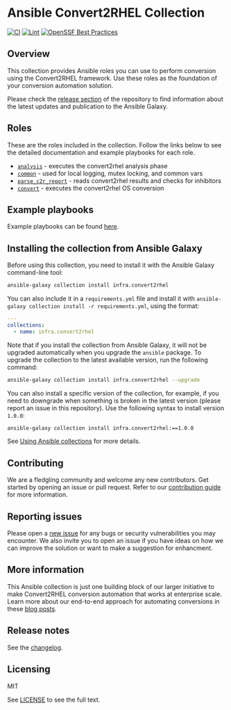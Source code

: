 # Ansible Convert2RHEL Collection

[![CI](https://github.com/redhat-cop/infra.convert2rhel/workflows/CI/badge.svg?event=push)](https://github.com/redhat-cop/infra.convert2rhel/actions)
[![Lint](https://github.com/redhat-cop/infra.convert2rhel/workflows/Yaml%20and%20Ansible%20Lint/badge.svg?event=push)](https://github.com/redhat-cop/infra.convert2rhel/actions)
[![OpenSSF Best Practices](https://www.bestpractices.dev/projects/8649/badge)](https://www.bestpractices.dev/projects/8649)

<!-- [![Codecov](https://img.shields.io/codecov/c/github/redhat-cop/infra.convert2rhel)](https://codecov.io/gh/redhat-cop/infra.convert2rhel) -->

## Overview

This collection provides Ansible roles you can use to perform conversion using the Convert2RHEL framework. Use these roles as the foundation of your conversion automation solution.

Please check the [release section](https://github.com/oamg/infra.convert2rhel/releases) of the repository to find information about the latest updates and publication to the Ansible Galaxy.

## Roles

These are the roles included in the collection. Follow the links below to see the detailed documentation and example playbooks for each role.

- [`analysis`](./roles/analysis/) - executes the convert2rhel analysis phase
- [`common`](./roles/common/) - used for local logging, mutex locking, and common vars
- [`parse_c2r_report`](./roles/parse_c2r_report/) - reads convert2rhel results and checks for inhibitors
- [`convert`](./roles/convert/) - executes the convert2rhel OS conversion

## Example playbooks

Example playbooks can be found [here](./playbooks/).

## Installing the collection from Ansible Galaxy

Before using this collection, you need to install it with the Ansible Galaxy command-line tool:

```bash
ansible-galaxy collection install infra.convert2rhel
```

You can also include it in a `requirements.yml` file and install it with `ansible-galaxy collection install -r requirements.yml`, using the format:

```yaml
---
collections:
  - name: infra.convert2rhel
```

Note that if you install the collection from Ansible Galaxy, it will not be upgraded automatically when you upgrade the `ansible` package. To upgrade the collection to the latest available version, run the following command:

```bash
ansible-galaxy collection install infra.convert2rhel --upgrade
```

You can also install a specific version of the collection, for example, if you need to downgrade when something is broken in the latest version (please report an issue in this repository). Use the following syntax to install version `1.0.0`:

```bash
ansible-galaxy collection install infra.convert2rhel:==1.0.0
```

See [Using Ansible collections](https://docs.ansible.com/ansible/devel/user_guide/collections_using.html) for more details.

## Contributing

We are a fledgling community and welcome any new contributors. Get started by opening an issue or pull request. Refer to our [contribution guide](CONTRIBUTING.md) for more information.

## Reporting issues

Please open a [new issue](https://github.com/redhat-cop/infra.convert2rhel/issues/new/choose) for any bugs or security vulnerabilities you may encounter. We also invite you to open an issue if you have ideas on how we can improve the solution or want to make a suggestion for enhancment.

## More information

This Ansible collection is just one building block of our larger initiative to make Convert2RHEL conversion automation that works at enterprise scale. Learn more about our end-to-end approach for automating conversions in these [blog posts](https://www.redhat.com/en/blog?search=convert2rhel).

## Release notes

See the [changelog](https://github.com/redhat-cop/infra.convert2rhel/tree/main/CHANGELOG.rst).

## Licensing

MIT

See [LICENSE](LICENSE) to see the full text.
